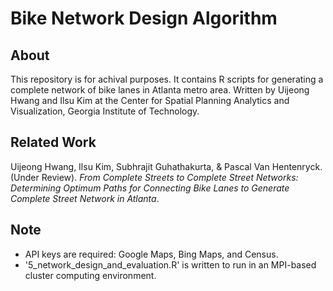 # Bike Network Design Algorithm

## About
This repository is for achival purposes. It contains R scripts for generating a complete network of bike lanes in Atlanta metro area. Written by Uijeong Hwang and Ilsu Kim at the Center for Spatial Planning Analytics and Visualization, Georgia Institute of Technology.

## Related Work
Uijeong Hwang, Ilsu Kim, Subhrajit Guhathakurta, & Pascal Van Hentenryck. (Under Review). *From Complete Streets to Complete Street Networks: Determining Optimum Paths for Connecting Bike Lanes to Generate Complete Street Network in Atlanta*.

## Note
* API keys are required: Google Maps, Bing Maps, and Census.
* '5_network_design_and_evaluation.R' is written to run in an MPI-based cluster computing environment.
